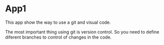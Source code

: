 # App1
This app show the way to use a git and visual code.

The most important thing using git is version control. So you need to define diferent branches to control of changes in the code.

